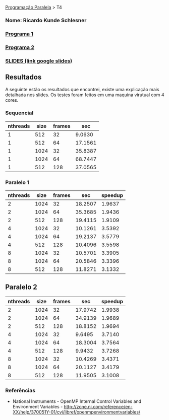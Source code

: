 [Programação Paralela](https://github.com/AndreaInfUFSM/elc139-2018a) > T4

### Nome: Ricardo Kunde Schlesner

### [Programa 1](https://github.com/kadykunde/elc139-2019a/blob/master/trabalhos/t4/fractalpar1.cpp)
### [Programa 2](https://github.com/kadykunde/elc139-2019a/blob/master/trabalhos/t4/fractalpar2.cpp)

### [SLIDES (link google slides)](https://docs.google.com/presentation/d/12o3TLfig8YaOCGtZA9ZDuOd5XQ4EqBn1ItFaJaYqy7Y/edit?usp=sharing)

## Resultados

A seguinte estão os resultados que encontrei, existe uma explicação mais detalhada nos slides.
Os testes foram feitos em uma maquina virutual com 4 cores.

### Sequencial

| nthreads | size    | frames    | sec     |
|----------|---------|-----------|---------|
| 1        | 512     | 32        | 9.0630  |
| 1        | 512     | 64        | 17.1561 |
| 1        | 1024    | 32        | 35.8387 |
| 1        | 1024    | 64        | 68.7447 |
| 1        | 512     | 128       | 37.0565 |


### Paralelo 1

| nthreads | size    | frames    | sec     | speedup | 
|----------|---------|-----------|---------|---------|
| 2        | 1024    | 32        | 18.2507 | 1.9637  |
| 2        | 1024    | 64        | 35.3685 | 1.9436  |
| 2        | 512     | 128       | 19.4115 | 1.9109  |
| 4        | 1024    | 32        | 10.1261 | 3.5392  |
| 4        | 1024    | 64        | 19.2137 | 3.5779  |
| 4        | 512     | 128       | 10.4096 | 3.5598  |
| 8        | 1024    | 32        | 10.5701 | 3.3905  |
| 8        | 1024    | 64        | 20.5846 | 3.3396  |
| 8        | 512     | 128       | 11.8271 | 3.1332  |


## Paralelo 2

| nthreads | size    | frames    | sec     | speedup | 
|----------|---------|-----------|---------|---------|
| 2        | 1024    | 32        | 17.9742 | 1.9938  |
| 2        | 1024    | 64        | 34.9139 | 1.9689  |
| 2        | 512     | 128       | 18.8152 | 1.9694  |
| 4        | 1024    | 32        | 9.6495  | 3.7140  |
| 4        | 1024    | 64        | 18.3004 | 3.7564  |
| 4        | 512     | 128       | 9.9432  | 3.7268  |
| 8        | 1024    | 32        | 10.4269 | 3.4371  |
| 8        | 1024    | 64        | 20.1127 | 3.4179  |
| 8        | 512     | 128       | 11.9505 | 3.1008  |


### Referências
- National Instruments - OpenMP Internal Control Variables and Environment Variables - http://zone.ni.com/reference/en-XX/help/370051Y-01/cvi/libref/openmpenvironmentvariables/

